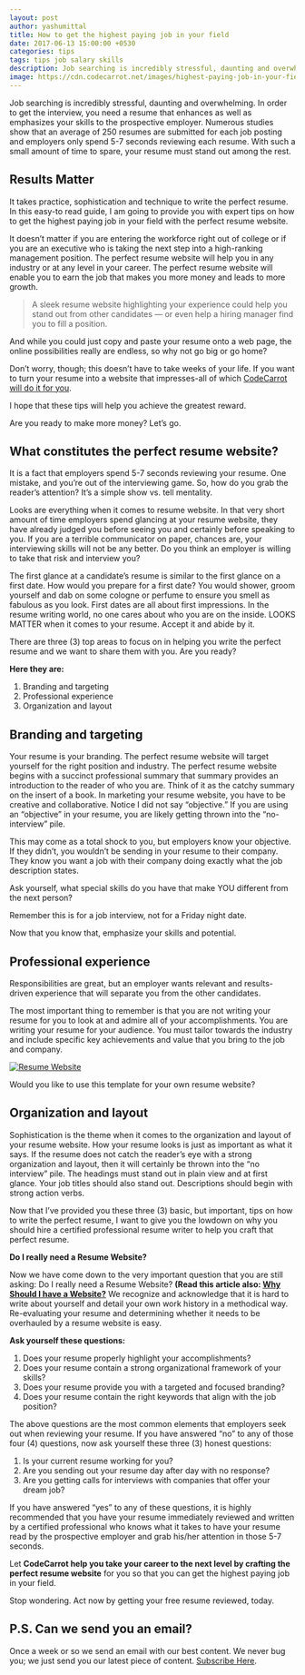 ```yaml
---
layout: post
author: yashumittal
title: How to get the highest paying job in your field
date: 2017-06-13 15:00:00 +0530
categories: tips
tags: tips job salary skills
description: Job searching is incredibly stressful, daunting and overwhelming. In order to get the interview, you need a resume that enhances as well as emphasizes your skills to the prospective employer.
image: https://cdn.codecarrot.net/images/highest-paying-job-in-your-field.jpg
---
```


Job searching is incredibly stressful, daunting and overwhelming. In order to get the interview, you need a resume that enhances as well as emphasizes your skills to the prospective employer. Numerous studies show that an average of 250 resumes are submitted for each job posting and employers only spend 5-7 seconds reviewing each resume. With such a small amount of time to spare, your resume must stand out among the rest.

## Results Matter

It takes practice, sophistication and technique to write the perfect resume. In this easy-to read guide, I am going to provide you with expert tips on how to get the highest paying job in your field with the perfect resume website.

It doesn’t matter if you are entering the workforce right out of college or if you are an executive who is taking the next step into a high-ranking management position. The perfect resume website will help you in any industry or at any level in your career. The perfect resume website will enable you to earn the job that makes you more money and leads to more growth.

<blockquote>
A sleek resume website highlighting your experience could help you stand out from other candidates — or even help a hiring manager find you to fill a position.
</blockquote>

And while you could just copy and paste your resume onto a web page, the online possibilities really are endless, so why not go big or go home?

Don’t worry, though; this doesn’t have to take weeks of your life. If you want to turn your resume into a website that impresses-all of which [CodeCarrot will do it for you](//www.codecarrot.net/).

I hope that these tips will help you achieve the greatest reward.

Are you ready to make more money? Let’s go.

## What constitutes the perfect resume website?

It is a fact that employers spend 5-7 seconds reviewing your resume. One mistake, and you’re out of the interviewing game. So, how do you grab the reader’s attention? It’s a simple show vs. tell mentality.

Looks are everything when it comes to resume website. In that very short amount of time employers spend glancing at your resume website, they have already judged you before seeing you and certainly before speaking to you. If you are a terrible communicator on paper, chances are, your interviewing skills will not be any better. Do you think an employer is willing to take that risk and interview you?

The first glance at a candidate’s resume is similar to the first glance on a first date. How would you prepare for a first date? You would shower, groom yourself and dab on some cologne or perfume to ensure you smell as fabulous as you look. First dates are all about first impressions. In the resume writing world, no one cares about who you are on the inside. LOOKS MATTER when it comes to your resume. Accept it and abide by it.

There are three (3) top areas to focus on in helping you write the perfect resume and we want to share them with you. Are you ready?

**Here they are:**
1.  Branding and targeting
2.  Professional experience
3.  Organization and layout

## Branding and targeting

Your resume is your branding. The perfect resume website will target yourself for the right position and industry. The perfect resume website begins with a succinct professional summary that summary provides an introduction to the reader of who you are. Think of it as the catchy summary on the insert of a book. In marketing your resume website, you have to be creative and collaborative. Notice I did not say “objective.” If you are using an “objective” in your resume, you are likely getting thrown into the “no-interview” pile.

This may come as a total shock to you, but employers know your objective. If they didn’t, you wouldn’t be sending in your resume to their company. They know you want a job with their company doing exactly what the job description states.

Ask yourself, what special skills do you have that make YOU different from the next person?

Remember this is for a job interview, not for a Friday night date.

Now that you know that, emphasize your skills and potential.

## Professional experience

Responsibilities are great, but an employer wants relevant and results-driven experience that will separate you from the other candidates.

The most important thing to remember is that you are not writing your resume for you to look at and admire all of your accomplishments. You are writing your resume for your audience. You must tailor towards the industry and include specific key achievements and value that you bring to the job and company.

[![Resume Website](https://cdn.codecarrot.net/images/kards-template.png)](//www.codecarrot.net/)

Would you like to use this template for your own resume website?

## Organization and layout

Sophistication is the theme when it comes to the organization and layout of your resume website. How your resume looks is just as important as what it says. If the resume does not catch the reader’s eye with a strong organization and layout, then it will certainly be thrown into the “no interview” pile. The headings must stand out in plain view and at first glance. Your job titles should also stand out. Descriptions should begin with strong action verbs.

Now that I’ve provided you these three (3) basic, but important, tips on how to write the perfect resume, I want to give you the lowdown on why you should hire a certified professional resume writer to help you craft that perfect resume.


**Do I really need a Resume Website?**

Now we have come down to the very important question that you are still asking: Do I really need a Resume Website? **(Read this article also: [Why Should I have a Website?](/why-should-i-have-a-website/)** We recognize and acknowledge that it is hard to write about yourself and detail your own work history in a methodical way. Re-evaluating your resume and determining whether it needs to be overhauled by a resume website is easy.

**Ask yourself these questions:**

1.  Does your resume properly highlight your accomplishments?
2.  Does your resume contain a strong organizational framework of your skills?
3.  Does your resume provide you with a targeted and focused branding?
4.  Does your resume contain the right keywords that align with the job position?

The above questions are the most common elements that employers seek out when reviewing your resume. If you have answered “no” to any of those four (4) questions, now ask yourself these three (3) honest questions:

1.  Is your current resume working for you?
2.  Are you sending out your resume day after day with no response?
3.  Are you getting calls for interviews with companies that offer your dream job?

If you have answered “yes” to any of these questions, it is highly recommended that you have your resume immediately reviewed and written by a certified professional who knows what it takes to have your resume read by the prospective employer and grab his/her attention in those 5-7 seconds.

Let **CodeCarrot help you take your career to the next level by crafting the perfect resume website** for you so that you can get the highest paying job in your field.

Stop wondering. Act now by getting your free resume reviewed, today.

## P.S. Can we send you an email?

Once a week or so we send an email with our best content. We never bug you; we just send you our latest piece of content. [Subscribe Here](#subscribe).
